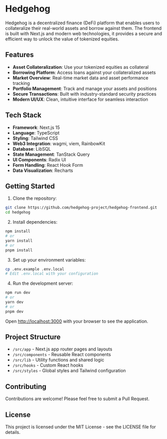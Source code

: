 # Hedgehog

Hedgehog is a decentralized finance (DeFi) platform that enables users to collateralize their real-world assets and borrow against them. The frontend is built with Next.js and modern web technologies, it provides a secure and efficient way to unlock the value of tokenized equities.

## Features

- **Asset Collateralization**: Use your tokenized equities as collateral
- **Borrowing Platform**: Access loans against your collateralized assets
- **Market Overview**: Real-time market data and asset performance tracking
- **Portfolio Management**: Track and manage your assets and positions
- **Secure Transactions**: Built with industry-standard security practices
- **Modern UI/UX**: Clean, intuitive interface for seamless interaction

## Tech Stack

- **Framework**: Next.js 15
- **Language**: TypeScript
- **Styling**: Tailwind CSS
- **Web3 Integration**: wagmi, viem, RainbowKit
- **Database**: LibSQL
- **State Management**: TanStack Query
- **UI Components**: Radix UI
- **Form Handling**: React Hook Form
- **Data Visualization**: Recharts

## Getting Started

1. Clone the repository:
```bash
git clone https://github.com/hedgehog-project/hedgehog-frontend.git
cd hedgehog
```

2. Install dependencies:
```bash
npm install
# or
yarn install
# or
pnpm install
```

3. Set up your environment variables:
```bash
cp .env.example .env.local
# Edit .env.local with your configuration
```

4. Run the development server:
```bash
npm run dev
# or
yarn dev
# or
pnpm dev
```

Open [http://localhost:3000](http://localhost:3000) with your browser to see the application.

## Project Structure

- `/src/app` - Next.js app router pages and layouts
- `/src/components` - Reusable React components
- `/src/lib` - Utility functions and shared logic
- `/src/hooks` - Custom React hooks
- `/src/styles` - Global styles and Tailwind configuration

## Contributing

Contributions are welcome! Please feel free to submit a Pull Request.

## License

This project is licensed under the MIT License - see the LICENSE file for details.
